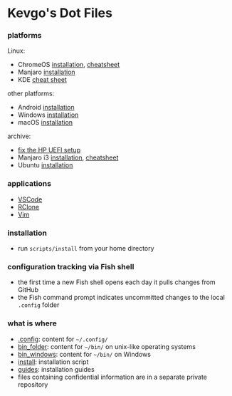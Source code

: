 # Kevgo's Dot Files

### platforms

Linux:

- ChromeOS [installation](guides/chromeos.md),
  [cheatsheet](guides/chromeos-cheatsheet.md)
- Manjaro [installation](guides/manjaro.md)
- KDE [cheat sheet](guides/kde-cheatsheet.md)

other platforms:

- Android [installation](guides/android.md)
- Windows [installation](guides/windows.md)
- macOS [installation](guides/macos.md)

archive:

- [fix the HP UEFI setup](guides/fix-hp-uefi.md)
- Manjaro i3 [installation](guides/manjaro_i3.md),
  [cheatsheet](guides/i3_cheatsheet.md)
- Ubuntu [installation](guides/ubuntu.md)

### applications

- [VSCode](guides/vscode.md)
- [RClone](guides/rclone.md)
- [Vim](guides/vim.md)

### installation

- run `scripts/install` from your home directory

### configuration tracking via Fish shell

- the first time a new Fish shell opens each day it pulls changes from GitHub
- the Fish command prompt indicates uncommitted changes to the local `.config`
  folder

### what is where

- [.config](.config): content for `~/.config/`
- [bin_folder](bin_folder): content for `~/bin/` on unix-like operating systems
- [bin_windows](bin_windows): content for `~/bin/` on Windows
- [install](install): installation script
- [guides](guides): installation guides
- files containing confidential information are in a separate private repository
